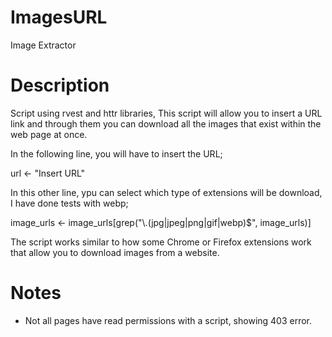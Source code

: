 # ImagesURL
Image Extractor

# Description

Script using rvest and httr libraries,
This script will allow you to insert a URL link and through them you can download all the images that exist within the web page at once.

In the following line, you will have to insert the URL;

url <- "Insert URL"

In this other line, ypu can select which type of extensions will be download, I have done tests with webp;

image_urls <- image_urls[grep("\\.(jpg|jpeg|png|gif|webp)$", image_urls)]

The script works similar to how some Chrome or Firefox extensions work that allow you to download images from a website.

# Notes

- Not all pages have read permissions with a script, showing 403 error.
